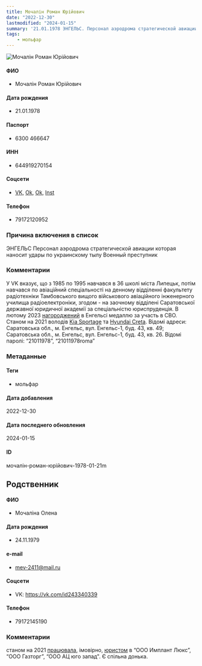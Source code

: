 ```yaml
---
title: Мочалін Роман Юрійович
date: "2022-12-30"
lastmodified: "2024-01-15"
summary: '21.01.1978 ЭНГЕЛЬС. Персонал аэродрома стратегической авиации которая наносит удары по украинскому тылу. Военный преступник.'
tags: 
    - мольфар
---
```

<!--# pp1-->
<!--## Фигурант-->
<!--### Личные данные-->
<!--#### Фото-->
![Мочалін Роман Юрійович](https://molfar.com/images/optimized/1696844114_1386785842.png)
#### ФИО
- Мочалін Роман Юрійович
#### Дата рождения
- 21.01.1978
#### Паспорт
- 6300 466647
#### ИНН
- 644919270154
#### Соцсети
- [VK](https://vk.com/id742050668), [Ok](https://ok.ru/profile/70758468786), [Ok](https://ok.ru/profile/560978637909), [Inst](https://www.instagram.com/mochalin_r.u/)
#### Телефон
- 79172120952
### Причина включения в список
ЭНГЕЛЬС
Персонал аэродрома стратегической авиации которая наносит удары по украинскому тылу
Военный преступник
### Комментарии
У VK вказує, що з 1985 по 1995 навчався в 36 школі міста Липецьк, потім навчався по авіаційний спеціальності на денному відділенні факультету радіотехніки Тамбовського вищого військового авіаційного інженерного училища радіоелектроніки, згодом - на заочному відділені Саратовської державної юридичної академії за спеціальністю юриспруденція. В лютому 2023 [нагороджений](https://www.engels-city.ru/news-line/83905-v-kanun-dnya-zashchitnika-otechestva-v-engelse-proshlo-torzhestvennoe-meropriyatie) в Енгельсі медаллю за участь в СВО. Станом на 2021 володів [Kia Sportage](https://drive.google.com/uc?id=1VskVHJzSl3XCi0QwuA4dv3myTZah58j4) та [Hyundai Creta](https://drive.google.com/uc?id=1VskVHJzSl3XCi0QwuA4dv3myTZah58j4). Відомі адреси: Саратовська обл., м. Енгельс, вул. Енгельс-1, буд. 43, кв. 49; Саратовська обл., м. Енгельс, вул. Енгельс-1, буд. 43, кв. 26. Відомі паролі: “21011978”, “21011978roma”
### Метаданные
#### Теги
- мольфар
#### Дата добавления
2022-12-30
#### Дата последнего обновления
2024-01-15
#### ID
мочалін-роман-юрійович-1978-01-21m
## Родственник
<!--### Личные данные-->
#### ФИО
- Мочаліна Олена
#### Дата рождения
- 24.11.1979
#### e-mail
- mev-2411@mail.ru
#### Соцсети
- VK: <https://vk.com/id243340339>
#### Телефон
- 79172145190
### Комментарии
cтаном на 2021 [працювала](https://drive.google.com/uc?id=15YDtB1gfkKrwJ_6ZRmE2nDd9DE9OBUZC), імовірно, [юристом](https://drive.google.com/uc?id=1AFcll6eJPrS8TdEKdG86WZC9LVIV-Guh) в “ООО Имплант Люкс”, “ООО Газторг”, “ООО АЦ юго запад". Є спільна донька.
<!--## END;-->
